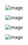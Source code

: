 
![image](https://user-images.githubusercontent.com/56589966/201401871-061c0001-1f33-484b-a3e4-855bbdf84726.png)

![image](https://user-images.githubusercontent.com/56589966/201400333-4123b368-6537-4826-a6f6-9abbfeb6dab2.png)

![image](https://user-images.githubusercontent.com/56589966/201401727-12e139c6-c22f-48bf-86d4-66acb40ecfdd.png)

![image](https://user-images.githubusercontent.com/56589966/201401772-59e865a5-0679-4838-8925-79357153db95.png)
